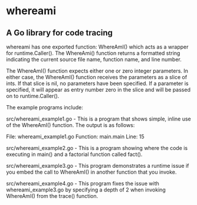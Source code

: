 # whereami 
## A Go library for code tracing

whereami has one exported function: WhereAmI() which acts as a wrapper for runtime.Caller().  The WhereAmi() function returns a formatted string indicating the current source file name, function name, and line number.

The WhereAmI() function expects either one or zero integer parameters.  In either case, the WhereAmI() function receives the parameters as a slice of ints.  If that slice is nil, no parameters have been specified.  If a parameter is specified, it will appear as entry number zero in the slice and will be passed on to runtime.Caller().

The example programs include:

src/whereami_example1.go - This is a program that shows simple, inline use of the WhereAmI() function.  The output is as follows:

File: whereami_example1.go  Function: main.main Line: 15

src/whereami_example2.go - This is a program showing where the code is executing in main() and a factorial function called fact().

src/whereami_example3.go - This program demonstrates a runtime issue if you embed the call to WhereAmI() in another function that you invoke.

src/whereami_example4.go - This program fixes the issue with whereami_example3.go by specifying a depth of 2 when invoking WhereAmI() from the trace() function.


